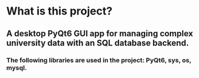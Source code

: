 # What is this project?
## A desktop PyQt6 GUI app for managing complex university data with an SQL database backend.
### The following libraries are used in the project: PyQt6, sys, os, mysql.